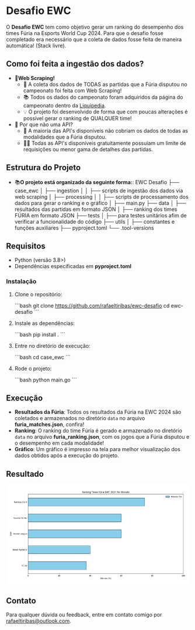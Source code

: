 # Desafio EWC

O **Desafio EWC** tem como objetivo gerar um ranking do desempenho dos times Fúria na Esports World Cup 2024. Para que o desafio fosse completado era necessário que a coleta de dados fosse feita de maneira automática! (Stack livre).

## Como foi feita a ingestão dos dados?

- 🔎**Web Scraping!**
    - 🚨 A coleta dos dados de TODAS as partidas que a Fúria disputou no campeonato foi feita com Web Scraping!
    - 📚 Todos os dados do campeonato foram adquiridos da página do campeonato dentro da [Liquipedia](https://liquipedia.net/esports/Esports_World_Cup/2024).
    - 💡 O projeto foi desenvolvido de forma que com poucas alterações é possível gerar o ranking de QUALQUER time!
- 🤔 Por que não uma API?
    - 🚫 A maioria das API's disponíveis não cobriam os dados de todas as modalidades que a Fúria disputou.
    - 🙅‍♂️ Todas as API's disponíveis gratuitamente possuiam um limite de requisições ou menor gama de detalhes das partidas.

## Estrutura do Projeto

- 📚**O projeto está organizado da seguinte forma:**:
EWC Desafio ├── case_ewc │ ├── ingestion │ │ ├── scripts de ingestão dos dados via web scraping │ ├── processing │ │ ├── scripts de processamento dos dados para gerar o ranking e o gráfico │ ├── main.py ├── data │ ├── resultados das partidas em formato JSON │ ├── ranking dos times FÚRIA em formato JSON ├── tests │ ├── para testes unitários afim de verificar a funcionalidade do código ├── utils │ ├── constantes e funções auxiliares ├── pyproject.toml └── .tool-versions

## Requisitos

- Python (versão 3.8>)
- Dependências especificadas em **pyproject.toml**

### Instalação

1. Clone o repositório:

   \`\`\`bash
   git clone https://github.com/rafaeltiribas/ewc-desafio
   cd ewc-desafio
   \`\`\`

2. Instale as dependências:

   \`\`\`bash
   pip install .
   \`\`\`

3. Entre no diretório de execução:

   \`\`\`bash
   cd case_ewc
   \`\`\`

4. Rode o projeto:

   \`\`\`bash
   python main.go
   \`\`\`

## Execução

- **Resultados da Fúria**: Todos os resultados da Fúria na EWC 2024 são coletados e armazenados no diretório `data` no arquivo **furia_matches.json**, confira!
- **Ranking**: O ranking do time Fúria é gerado e armazenado no diretório `data` no arquivo **furia_ranking.json**, com os jogos que a Fúria disputou e o desempenho em cada modalidade!
- **Gráfico**: Um gráfico é impresso na tela para melhor visualização dos dados obtidos após a execução do projeto.

## Resultado

<p align="center">
  <img src="chart.png" width="528" height="272" alt="QR Code to join Limos"/>
</p>

## Contato

Para qualquer dúvida ou feedback, entre em contato comigo por [rafaeltiribas@outlook.com](mailto:rafaeltiribas@outlook.com).
